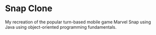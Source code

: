 # Snap Clone
My recreation of the popular turn-based mobile game Marvel Snap using Java using object-oriented programming fundamentals.
